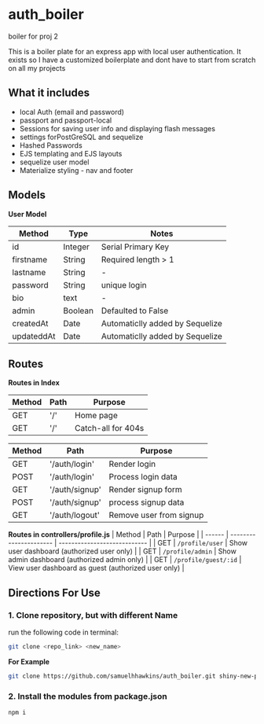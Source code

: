 # auth_boiler
boiler for proj 2 


This is a boiler plate for an express app with local user authentication. It exists so I have a customized boilerplate and dont have to start from scratch on all my projects 

## What it includes 

* local Auth (email and password)
* passport and passport-local
* Sessions for saving user info and displaying flash messages 
* settings forPostGreSQL and sequelize
* Hashed Passwords 
* EJS templating and EJS layouts
* sequelize user model
* Materialize styling - nav and footer 


## Models

**User Model**

| Method | Type | Notes |
| ------ | ---- | -------|
|  id | Integer | Serial Primary Key |
| firstname| String | Required length > 1 |
| lastname| String | - |
| password | String | unique login |
| bio | text | - |
| admin | Boolean | Defaulted to False |
| createdAt | Date | Automaticlly added by Sequelize|
| updateddAt | Date | Automaticlly added by Sequelize|

## Routes
**Routes in Index**

| Method | Path | Purpose|
| ------ | ---- | -------|
| GET | '/' | Home page |
| GET | '/' | Catch-all for 404s |

| Method | Path | Purpose|
| ------ | ---- | -------|
| GET | '/auth/login' | Render login |
| POST | '/auth/login' | Process login data |
| GET | '/auth/signup' | Render signup form |
| POST | '/auth/signup' | process signup data |
| GET | '/auth/logout' | Remove user from signup |


**Routes in controllers/profile.js**
| Method | Path | Purpose |
| ------ | ---------------------- | ---------------------------- |
| GET | `/profile/user` | Show user dashboard (authorized user only) |
| GET | `/profile/admin` | Show admin dashboard (authorized admin only) |
| GET | `/profile/guest/:id` | View user dashboard as guest (authorized user only) |

## Directions For Use

### 1. Clone repository, but with different Name 
run the following code in terminal:
```sh
git clone <repo_link> <new_name>
```

**For Example**

```sh
git clone https://github.com/samuelhhawkins/auth_boiler.git shiny-new-project
```

### 2. Install the modules from package.json

```sh
npm i 
```
